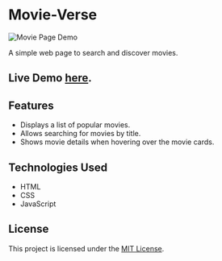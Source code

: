 # Movie-Verse
![Movie Page Demo](Assets/MovieVerse-Demo-App.gif)

A simple web page to search and discover movies.

## Live Demo [here](https://movie14verse.netlify.app).

## Features

- Displays a list of popular movies.
- Allows searching for movies by title.
- Shows movie details when hovering over the movie cards.

## Technologies Used

- HTML
- CSS
- JavaScript

## License

This project is licensed under the [MIT License](LICENSE).
